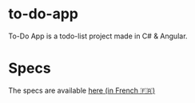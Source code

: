 # to-do-app
To-Do App is a todo-list project made in C# & Angular.

# Specs

The specs are available [here (in French 🇫🇷)](https://docs.google.com/document/d/1DaG0emhqIlrtCGTYZ4lXFGIns-f-rW4-Vd7zOejH7ME/)
